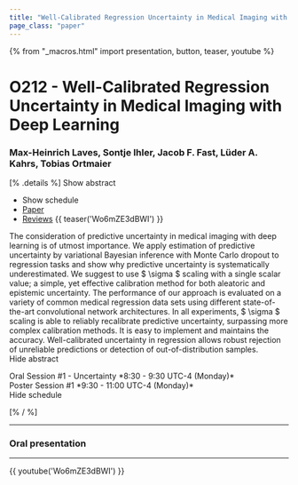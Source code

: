 ```yaml
---
title: "Well-Calibrated Regression Uncertainty in Medical Imaging with Deep Learning"
page_class: "paper"
---
```


{% from "_macros.html" import presentation, button, teaser, youtube %}

# O212 - Well-Calibrated Regression Uncertainty in Medical Imaging with Deep Learning

### Max-Heinrich Laves, Sontje Ihler, Jacob F. Fast, Lüder A. Kahrs, Tobias Ortmaier

[% .details %]
<a class="toggle_visibility" data-selector=".abstract" data-level="3">Show abstract</a>
- <a class="toggle_visibility" data-selector=".schedule" data-level="3">Show schedule</a>
- <a href="https://openreview.net/pdf?id=CecZ_0t79q">Paper</a>
- <a href="https://openreview.net/forum?id=CecZ_0t79q">Reviews</a>
{{ teaser('Wo6mZE3dBWI') }}

<p>
    <span class="abstract">
        The consideration of predictive uncertainty in medical imaging with deep learning is of utmost importance.      We apply estimation of predictive uncertainty by variational Bayesian inference with Monte Carlo dropout to regression tasks and show why predictive uncertainty is systematically underestimated.      We suggest to use $ \sigma $ scaling with a single scalar value; a simple, yet effective calibration method for both aleatoric and epistemic uncertainty.      The performance of our approach is evaluated on a variety of common medical regression data sets using different state-of-the-art convolutional network architectures.      In all experiments, $ \sigma $ scaling is able to reliably recalibrate predictive uncertainty, surpassing more complex calibration methods.      It is easy to implement and maintains the accuracy.      Well-calibrated uncertainty in regression allows robust rejection of unreliable predictions or detection of out-of-distribution samples.
        <br>
        <span class="actions"><a class="toggle_visibility" data-level="2">Hide abstract</a></span>
    </span>
</p>

<p>
    <span class="schedule">
        Oral Session #1 - Uncertainty *8:30 - 9:30 UTC-4 (Monday)*<br>Poster Session #1 *9:30 - 11:00 UTC-4 (Monday)*
        <br>
        <span class="actions"><a class="toggle_visibility" data-level="2">Hide schedule</a></span>
    </span>
</p>

<!-- {{ button("Access paper channel", "https://chat.midl.io/channel/o212") }} -->
[% / %]

---

### Oral presentation

---

{{ youtube('Wo6mZE3dBWI') }}